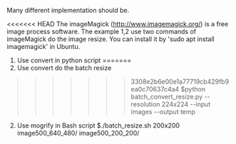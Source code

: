 Many different implementation should be.

<<<<<<< HEAD
The imageMagick (http://www.imagemagick.org/) is a free image process software.
The example 1,2 use two commands of imageMagick do the image resize. You can
install it by 'sudo apt install imagemagick' in Ubuntu.

1. Use convert in python script
=======
1. Use convert do the batch resize

>>>>>>> 3308e2b6e00e1a77719cb429fb9ea0c70637c4a4
$python batch_convert_resize.py --resolution 224x224 --input images --output temp

2. Use mogrify in Bash script
$./batch_resize.sh 200x200 image500_640_480/ image500_200_200/

